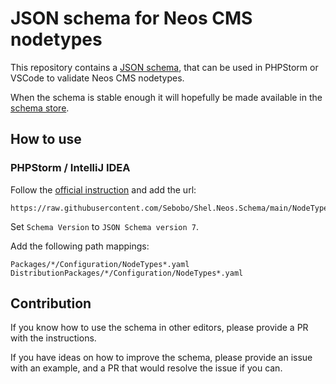 # JSON schema for Neos CMS nodetypes

This repository contains a [JSON schema](https://json-schema.org), that can be used in PHPStorm or VSCode
to validate Neos CMS nodetypes.

When the schema is stable enough it will hopefully be made available in the [schema store](https://www.schemastore.org/json/).

## How to use

### PHPStorm / IntelliJ IDEA 

Follow the [official instruction](https://www.jetbrains.com/help/phpstorm/json.html#ws_json_schema_add_custom) and add the url: 

    https://raw.githubusercontent.com/Sebobo/Shel.Neos.Schema/main/NodeTypes.Schema.yaml

Set `Schema Version` to `JSON Schema version 7`.

Add the following path mappings:

    Packages/*/Configuration/NodeTypes*.yaml
    DistributionPackages/*/Configuration/NodeTypes*.yaml

## Contribution

If you know how to use the schema in other editors, please provide a PR with the instructions. 

If you have ideas on how to improve the schema, please provide an issue with an example, and a 
PR that would resolve the issue if you can.
